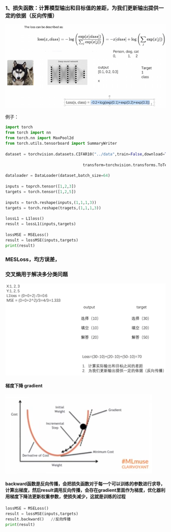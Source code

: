 ### 1、损失函数：计算模型输出和目标值的差距，为我们更新输出提供一定的依据（反向传播）

![](https://github.com/WeiGuang1214/Study-Notes/blob/master/images/1727190568533.jpg)



例子：

```python
import torch
from torch import nn
from torch.nn import MaxPool2d
from torch.utils.tensorboard import SummaryWriter

dataset = torchvision.datasets.CIFAR10("../data",train=False,download=True,
                                       			           
                                  transform=torchvision.transforms.ToTensor())

dataloader = DataLoader(dataset,batch_size=64)

inputs = toprch.tensor([1,2,3])
targets = torch.tensor([1,2,5])

inputs = torch.reshape(inputs,(1,1,1,3))
targets = torch.reshape(tragets,(1,1,1,3))

lossL1 = L1loss()
result = lossL1(inputs,targets)

lossMSE = MSELoss()
result = lossMSE(inputs,targets)
print(result)
```

### MESLoss，均方误差，

### 交叉熵用于解决多分类问题

![](https://github.com/WeiGuang1214/Study-Notes/blob/master/images/1727190674350.jpg)

#### 梯度下降 gradient

![](https://github.com/WeiGuang1214/Study-Notes/blob/master/images/1727271352934.jpg)

#### backward函数是反向传播，会把损失函数对于每一个可以训练的参数进行求导，计算出梯度，然后result调用反向传播，会存在gradient里面作为梯度，优化器利用梯度下降法更新权重参数，使损失减少，这就是训练的过程

```py
lossMSE = MSELoss()
result = lossMSE(inputs,targets)
result.backward()   //反向传播
print(result)
```

